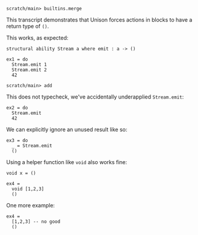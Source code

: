 ``` ucm :hide
scratch/main> builtins.merge
```

This transcript demonstrates that Unison forces actions in blocks to have a return type of `()`.

This works, as expected:

``` unison
structural ability Stream a where emit : a -> ()

ex1 = do
  Stream.emit 1
  Stream.emit 2
  42
```

``` ucm :hide
scratch/main> add
```

This does not typecheck, we've accidentally underapplied `Stream.emit`:

``` unison :error
ex2 = do
  Stream.emit
  42
```

We can explicitly ignore an unused result like so:

``` unison
ex3 = do
  _ = Stream.emit
  ()
```

Using a helper function like `void` also works fine:

``` unison
void x = ()

ex4 =
  void [1,2,3]
  ()
```

One more example:

``` unison :error
ex4 =
  [1,2,3] -- no good
  ()
```
